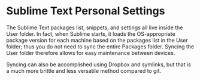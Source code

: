 # Sublime Text Personal Settings

The Sublime Text packages list, snippets, and settings all live inside the User folder. In fact, when Sublime starts, it loads the OS-appropriate package version for each machine based on the packages list in the User folder; thus you do not need to sync the entire Packages folder. Syncing the User folder therefore allows for easy maintenance between devices.

Syncing can also be accomplished using Dropbox and symlinks, but that is a much more brittle and less versatile method compared to git.
